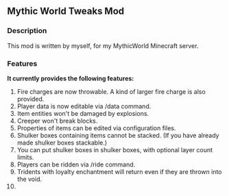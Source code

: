 Mythic World Tweaks Mod
--
### Description
This mod is written by myself, for my MythicWorld Minecraft server.  
### Features
**It currently provides the following features:**
1. Fire charges are now throwable. A kind of larger fire charge is also provided.
2. Player data is now editable via /data command.
3. Item entities won't be damaged by explosions.
4. Creeper won't break blocks.
5. Properties of items can be edited via configuration files.
6. Shulker boxes containing items cannot be stacked. (If you have already made shulker boxes stackable.)
7. You can put shulker boxes in shulker boxes, with optional layer count limits.
8. Players can be ridden via /ride command.
9. Tridents with loyalty enchantment will return even if they are thrown into the void.
10. 